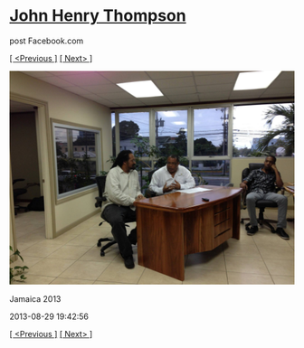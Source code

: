 # [John Henry Thompson](../README.md)
post Facebook.com

[[ <Previous ]](2013-08-29-59.md) [[ Next> ]](2013-08-29-61.md)

[![](../media/2013-08-29/Jamaica-2071.jpg)](../README.md)

Jamaica 2013

2013-08-29 19:42:56

[[ <Previous ]](2013-08-29-59.md) [[ Next> ]](2013-08-29-61.md)